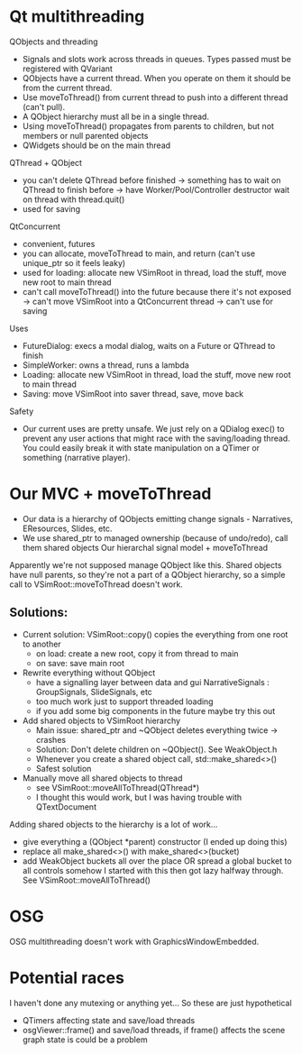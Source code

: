 
# Qt multithreading

QObjects and threading

- Signals and slots work across threads in queues. Types passed must be registered with QVariant
- QObjects have a current thread. When you operate on them it should be from the current thread.
- Use moveToThread() from current thread to push into a different thread (can't pull).
- A QObject hierarchy must all be in a single thread.
- Using moveToThread() propagates from parents to children, but not members or null parented objects
- QWidgets should be on the main thread

QThread + QObject

- you can't delete QThread before finished -> something has to wait on QThread to finish before -> have Worker/Pool/Controller destructor wait on thread with thread.quit()
- used for saving

QtConcurrent

- convenient, futures
- you can allocate, moveToThread to main, and return (can't use unique_ptr so it feels leaky)
- used for loading: allocate new VSimRoot in thread, load the stuff, move new root to main thread
- can't call moveToThread() into the future because there it's not exposed -> can't move VSimRoot into a QtConcurrent thread -> can't use for saving

Uses

- FutureDialog: execs a modal dialog, waits on a Future or QThread to finish
- SimpleWorker: owns a thread, runs a lambda
- Loading: allocate new VSimRoot in thread, load the stuff, move new root to main thread
- Saving: move VSimRoot into saver thread, save, move back

Safety

- Our current uses are pretty unsafe. We just rely on a QDialog exec() to prevent any user actions that might race with the saving/loading thread. You could easily break it with state manipulation on a QTimer or something (narrative player).

# Our MVC + moveToThread

- Our data is a hierarchy of QObjects emitting change signals - Narratives, EResources, Slides, etc.
- We use shared_ptr to managed ownership (because of undo/redo), call them shared objects
Our hierarchal signal model + moveToThread

Apparently we're not supposed manage QObject like this. Shared objects have null parents, so they're not a part of a QObject hierarchy, so a simple call to VSimRoot::moveToThread doesn't work.

## Solutions:

- Current solution: VSimRoot::copy() copies the everything from one root to another
    - on load: create a new root, copy it from thread to main
    - on save: save main root
- Rewrite everything without QObject
    - have a signalling layer between data and gui NarrativeSignals : GroupSignals, SlideSignals, etc
    - too much work just to support threaded loading
    - if you add some big components in the future maybe try this out
- Add shared objects to VSimRoot hierarchy
    - Main issue: shared_ptr and ~QObject deletes everything twice -> crashes
    - Solution: Don't delete children on ~QObject(). See WeakObject.h
    - Whenever you create a shared object call, std::make_shared<>()
    - Safest solution
- Manually move all shared objects to thread
    - see VSimRoot::moveAllToThread(QThread*)
    - I thought this would work, but I was having trouble with QTextDocument

Adding shared objects to the hierarchy is a lot of work...
- give everything a (QObject *parent) constructor (I ended up doing this)
- replace all make_shared<>() with make_shared<>(bucket)
- add WeakObject buckets all over the place OR spread a global bucket to all controls somehow
I started with this then got lazy halfway through. See VSimRoot::moveAllToThread()

# OSG

OSG multithreading doesn't work with GraphicsWindowEmbedded.

# Potential races

I haven't done any mutexing or anything yet... So these are just hypothetical

- QTimers affecting state and save/load threads
- osgViewer::frame() and save/load threads, if frame() affects the scene graph state is could be a problem
